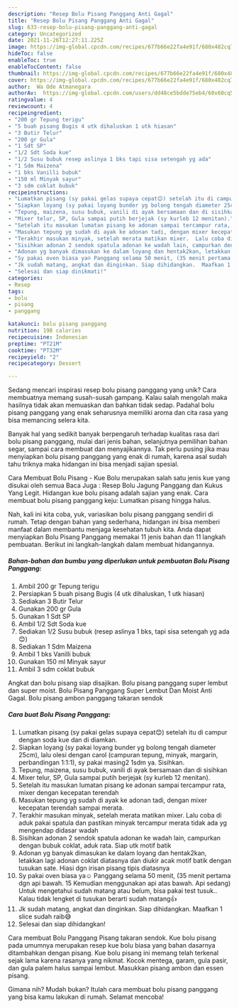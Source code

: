 ```yaml
---
description: "Resep Bolu Pisang Panggang Anti Gagal"
title: "Resep Bolu Pisang Panggang Anti Gagal"
slug: 633-resep-bolu-pisang-panggang-anti-gagal
category: Uncategorized
date: 2021-11-26T12:27:11.225Z
image: https://img-global.cpcdn.com/recipes/677b66e22fa4e91f/680x482cq70/bolu-pisang-panggang-foto-resep-utama.jpg
hideToc: false
enableToc: true
enableTocContent: false
thumbnail: https://img-global.cpcdn.com/recipes/677b66e22fa4e91f/680x482cq70/bolu-pisang-panggang-foto-resep-utama.jpg
cover: https://img-global.cpcdn.com/recipes/677b66e22fa4e91f/680x482cq70/bolu-pisang-panggang-foto-resep-utama.jpg
author:  Wa Ode Atmanegara
authorAv:  https://img-global.cpcdn.com/users/dd48ce5bdde75eb4/60x60cq50/avatar.jpg
ratingvalue: 4
reviewcount: 4
recipeingredient:
- "200 gr Tepung terigu"
- "5 buah pisang Bugis 4 utk dihaluskan 1 utk hiasan"
- "3 Butir Telur"
- "200 gr Gula"
- "1 Sdt SP"
- "1/2 Sdt Soda kue"
- "1/2 Susu bubuk resep aslinya 1 bks tapi sisa setengah yg ada"
- "1 Sdm Maizena"
- "1 bks Vanilli bubuk"
- "150 ml Minyak sayur"
- "3 sdm coklat bubuk"
recipeinstructions:
- "Lumatkan pisang (sy pakai gelas supaya cepat😊) setelah itu di campur dengan soda kue dan di diamkan."
- "Siapkan loyang (sy pakai loyang bunder yg bolong tengah diameter 25cm), lalu olesi dengan carol (campuran tepung, minyak, margarin, perbandingan 1:1:1), sy pakai masing2 1sdm ya. Sisihkan."
- "Tepung, maizena, susu bubuk, vanili di ayak bersamaan dan di sisihkan"
- "Mixer telur, SP, Gula sampai putih berjejak (sy kurleb 12 menitan)."
- "Setelah itu masukan lumatan pisang ke adonan sampai tercampur rata, mixer dengan kecepatan terendah"
- "Masukan tepung yg sudah di ayak ke adonan tadi, dengan mixer kecepatan terendah sampai merata."
- "Terakhir masukan minyak, setelah merata matikan mixer.  Lalu coba di aduk pakai spatula dan pastikan minyak tercampur merata tidak ada yg mengendap didasar wadah"
- "Sisihkan adonan 2 sendok spatula adonan ke wadah lain, campurkan dengan bubuk coklat, aduk rata. Siap utk motif batik"
- "Adonan yg banyak dimasukan ke dalam loyang dan hentak2kan, letakkan lagi adonan coklat diatasnya dan diukir acak motif batik dengan tusukan sate. Hiasi dgn irisan pisang tipis diatasnya"
- "Sy pakai oven biasa ya☺ Panggang selama 50 menit, (35 menit pertama dgn api bawah. 15 Kemudian menggunakan api atas bawah. Api sedang)  Untuk mengetahui sudah matang atau belum, bisa pakai test tusuk.. Kalau tidak lengket di tusukan berarti sudah matang👍"
- "Jk sudah matang, angkat dan dinginkan. Siap dihidangkan.  Maafkan 1 slice sudah raib😅"
- "Selesai dan siap dinikmati!"
categories:
- Resep
tags:
- bolu
- pisang
- panggang

katakunci: bolu pisang panggang 
nutrition: 198 calories
recipecuisine: Indonesian
preptime: "PT21M"
cooktime: "PT32M"
recipeyield: "2"
recipecategory: Dessert

---
```



Sedang mencari inspirasi resep bolu pisang panggang yang unik? Cara membuatnya memang susah-susah gampang. Kalau salah mengolah maka hasilnya tidak akan memuaskan dan bahkan tidak sedap. Padahal bolu pisang panggang yang enak seharusnya memiliki aroma dan cita rasa yang bisa memancing selera kita.


Banyak hal yang sedikit banyak berpengaruh terhadap kualitas rasa dari bolu pisang panggang, mulai dari jenis bahan, selanjutnya pemilihan bahan segar, sampai cara membuat dan menyajikannya. Tak perlu pusing jika mau menyiapkan bolu pisang panggang yang enak di rumah, karena asal sudah tahu triknya maka hidangan ini bisa menjadi sajian spesial.

Cara Membuat Bolu Pisang - Kue Bolu merupakan salah satu jenis kue yang disukai oleh semua Baca Juga : Resep Bolu Jagung Panggang dan Kukus Yang Legit. Hidangan kue bolu pisang adalah sajian yang enak. Cara membuat bolu pisang panggang keju: Lumatkan pisang hingga halus.


Nah, kali ini kita coba, yuk, variasikan bolu pisang panggang sendiri di rumah. Tetap dengan bahan yang sederhana, hidangan ini bisa memberi manfaat dalam membantu menjaga kesehatan tubuh kita. Anda dapat menyiapkan Bolu Pisang Panggang memakai 11 jenis bahan dan 11 langkah pembuatan. Berikut ini langkah-langkah dalam membuat hidangannya.

<!--inarticleads1-->

##### Bahan-bahan dan bumbu yang diperlukan untuk pembuatan Bolu Pisang Panggang:

1. Ambil 200 gr Tepung terigu
1. Persiapkan 5 buah pisang Bugis (4 utk dihaluskan, 1 utk hiasan)
1. Sediakan 3 Butir Telur
1. Gunakan 200 gr Gula
1. Gunakan 1 Sdt SP
1. Ambil 1/2 Sdt Soda kue
1. Sediakan 1/2 Susu bubuk (resep aslinya 1 bks, tapi sisa setengah yg ada😊)
1. Sediakan 1 Sdm Maizena
1. Ambil 1 bks Vanilli bubuk
1. Gunakan 150 ml Minyak sayur
1. Ambil 3 sdm coklat bubuk


Angkat dan bolu pisang siap disajikan. Bolu pisang panggang super lembut dan super moist. Bolu Pisang Panggang Super Lembut Dan Moist Anti Gagal. Bolu pisang ambon panggang takaran sendok 

<!--inarticleads2-->

##### Cara buat Bolu Pisang Panggang:

1. Lumatkan pisang (sy pakai gelas supaya cepat😊) setelah itu di campur dengan soda kue dan di diamkan.
1. Siapkan loyang (sy pakai loyang bunder yg bolong tengah diameter 25cm), lalu olesi dengan carol (campuran tepung, minyak, margarin, perbandingan 1:1:1), sy pakai masing2 1sdm ya. Sisihkan.
1. Tepung, maizena, susu bubuk, vanili di ayak bersamaan dan di sisihkan
1. Mixer telur, SP, Gula sampai putih berjejak (sy kurleb 12 menitan).
1. Setelah itu masukan lumatan pisang ke adonan sampai tercampur rata, mixer dengan kecepatan terendah
1. Masukan tepung yg sudah di ayak ke adonan tadi, dengan mixer kecepatan terendah sampai merata.
1. Terakhir masukan minyak, setelah merata matikan mixer.  Lalu coba di aduk pakai spatula dan pastikan minyak tercampur merata tidak ada yg mengendap didasar wadah
1. Sisihkan adonan 2 sendok spatula adonan ke wadah lain, campurkan dengan bubuk coklat, aduk rata. Siap utk motif batik
1. Adonan yg banyak dimasukan ke dalam loyang dan hentak2kan, letakkan lagi adonan coklat diatasnya dan diukir acak motif batik dengan tusukan sate. Hiasi dgn irisan pisang tipis diatasnya
1. Sy pakai oven biasa ya☺ Panggang selama 50 menit, (35 menit pertama dgn api bawah. 15 Kemudian menggunakan api atas bawah. Api sedang)  Untuk mengetahui sudah matang atau belum, bisa pakai test tusuk.. Kalau tidak lengket di tusukan berarti sudah matang👍
1. Jk sudah matang, angkat dan dinginkan. Siap dihidangkan.  Maafkan 1 slice sudah raib😅
1. Selesai dan siap dihidangkan!

Cara membuat Bolu Panggang Pisang takaran sendok. Kue bolu pisang pada umumnya merupakan resep kue bolu biasa yang bahan dasarnya ditambahkan dengan pisang. Kue bolu pisang ini memang telah terkenal sejak lama karena rasanya yang nikmat. Kocok mentega, garam, gula pasir, dan gula palem halus sampai lembut. Masukkan pisang ambon dan essen pisang. 

Gimana nih? Mudah bukan? Itulah cara membuat bolu pisang panggang yang bisa kamu lakukan di rumah. Selamat mencoba!
